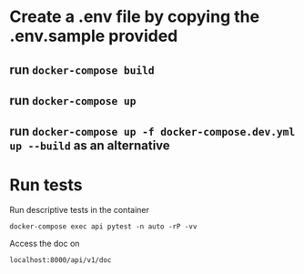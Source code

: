 # Create a .env file by copying the .env.sample provided

## run `docker-compose build`

## run `docker-compose up`

## run  `docker-compose up -f docker-compose.dev.yml up --build` as an alternative



# Run tests
Run descriptive tests in the container
```
docker-compose exec api pytest -n auto -rP -vv 
```


Access the doc on

```
localhost:8000/api/v1/doc
```

